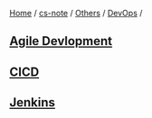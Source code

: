 [Home](https://mengxianbin.github.io) /
[cs-note](https://mengxianbin.github.io/cs-note) /
[Others](https://mengxianbin.github.io/cs-note/content/Others) /
[DevOps](https://mengxianbin.github.io/cs-note/content/Others/DevOps) /

## [Agile Devlopment](https://mengxianbin.github.io/cs-note/content/Others/DevOps/Agile%20Devlopment)

## [CICD](https://mengxianbin.github.io/cs-note/content/Others/DevOps/CICD)

## [Jenkins](https://mengxianbin.github.io/cs-note/content/Others/DevOps/Jenkins)

